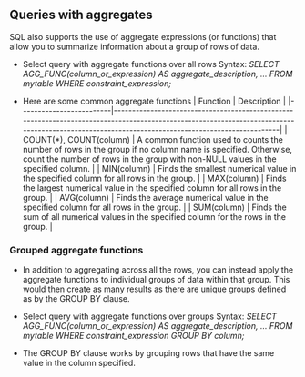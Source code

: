 ## Queries with aggregates

SQL also supports the use of aggregate expressions (or functions) that allow you to summarize information about a group of rows of data.
- Select query with aggregate functions over all rows
Syntax: *SELECT AGG_FUNC(column_or_expression) AS aggregate_description, …
FROM mytable
WHERE constraint_expression;*

- Here are some common aggregate functions
| Function                | Description                                                                                                                                                                                     |
|-------------------------|-------------------------------------------------------------------------------------------------------------------------------------------------------------------------------------------------|
| COUNT(*), COUNT(column) | A common function used to counts the number of rows in the group if no column name is specified. Otherwise, count the number of rows in the group with non-NULL values in the specified column. |
| MIN(column)             | Finds the smallest numerical value in the specified column for all rows in the group.                                                                                                           |
| MAX(column)             | Finds the largest numerical value in the specified column for all rows in the group.                                                                                                            |
| AVG(column)             | Finds the average numerical value in the specified column for all rows in the group.                                                                                                            |
| SUM(column)             | Finds the sum of all numerical values in the specified column for the rows in the group.                                                                                                        |
### Grouped aggregate functions
- In addition to aggregating across all the rows, you can instead apply the aggregate functions to individual groups of data within that group. This would then create as many results as there are unique groups defined as by the GROUP BY clause.

- Select query with aggregate functions over groups
Syntax: *SELECT AGG_FUNC(column_or_expression) AS aggregate_description, …
FROM mytable
WHERE constraint_expression
GROUP BY column;*

- The GROUP BY clause works by grouping rows that have the same value in the column specified.


